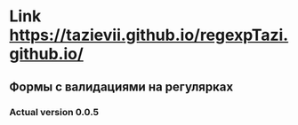 # Link https://tazievii.github.io/regexpTazi.github.io/
## Формы с валидациями на регулярках
### Actual version 0.0.5